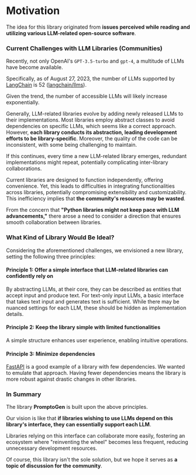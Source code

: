 # Motivation

The idea for this library originated from **issues perceived while reading and utilizing various LLM-related open-source software**.

### Current Challenges with LLM Libraries (Communities)

Recently, not only OpenAI's `GPT-3.5-turbo` and `gpt-4`, a multitude of LLMs have become available.

Specifically, as of August 27, 2023, the number of LLMs supported by [LangChain](https://github.com/langchain-ai/langchain) is 52 ([langchain/llms](https://github.com/langchain-ai/langchain/tree/1960ac8d25c142f23a10a8203e6ccd14c8ca6be7/libs/langchain/langchain/llms)).

Given the trend, the number of accessible LLMs will likely increase exponentially.

Generally, LLM-related libraries evolve by adding newly released LLMs to their implementations. Most libraries employ abstract classes to avoid dependencies on specific LLMs, which seems like a correct approach. However, **each library conducts its abstraction, leading development efforts to be library-specific**. Moreover, the quality of the code can be inconsistent, with some being challenging to maintain.

If this continues, every time a new LLM-related library emerges, redundant implementations might repeat, potentially complicating inter-library collaborations.

Current libraries are designed to function independently, offering convenience. Yet, this leads to difficulties in integrating functionalities across libraries, potentially compromising extensibility and customizability. This inefficiency implies that **the community's resources may be wasted**.

From the concern that **"Python libraries might not keep pace with LLM advancements,"** there arose a need to consider a direction that ensures smooth collaboration between libraries.

### What Kind of Library Would Be Ideal?

Considering the aforementioned challenges, we envisioned a new library, setting the following three principles:

#### Principle 1: **Offer a simple interface that LLM-related libraries can confidently rely on**

By abstracting LLMs, at their core, they can be described as entities that accept input and produce text. For text-only input LLMs, a basic interface that takes text input and generates text is sufficient. While there may be nuanced settings for each LLM, these should be hidden as implementation details.

#### Principle 2: **Keep the library simple with limited functionalities**

A simple structure enhances user experience, enabling intuitive operations.

#### Principle 3: **Minimize dependencies**

[FastAPI](https://github.com/tiangolo/fastapi) is a good example of a library with few dependencies. We wanted to emulate that approach. Having fewer dependencies means the library is more robust against drastic changes in other libraries.

### In Summary

The library **PromptoGen** is built upon the above principles.

Our vision is like that **if libraries wishing to use LLMs depend on this library's interface, they can essentially support each LLM**.

Libraries relying on this interface can collaborate more easily, fostering an ecosystem where "reinventing the wheel" becomes less frequent, reducing unnecessary development resources.

Of course, this library isn't the sole solution, but we hope it serves as **a topic of discussion for the community**.
